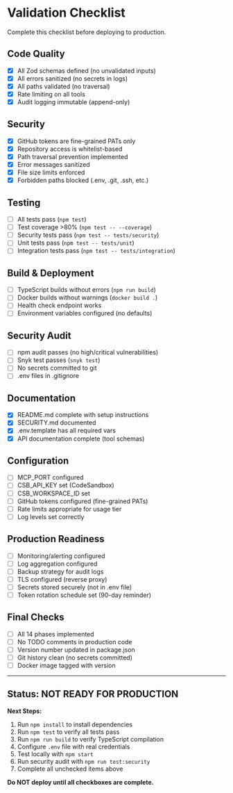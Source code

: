 # Validation Checklist

Complete this checklist before deploying to production.

## Code Quality

- [x] All Zod schemas defined (no unvalidated inputs)
- [x] All errors sanitized (no secrets in logs)
- [x] All paths validated (no traversal)
- [x] Rate limiting on all tools
- [x] Audit logging immutable (append-only)

## Security

- [x] GitHub tokens are fine-grained PATs only
- [x] Repository access is whitelist-based
- [x] Path traversal prevention implemented
- [x] Error messages sanitized
- [x] File size limits enforced
- [x] Forbidden paths blocked (.env, .git, .ssh, etc.)

## Testing

- [ ] All tests pass (`npm test`)
- [ ] Test coverage >80% (`npm test -- --coverage`)
- [ ] Security tests pass (`npm test -- tests/security`)
- [ ] Unit tests pass (`npm test -- tests/unit`)
- [ ] Integration tests pass (`npm test -- tests/integration`)

## Build & Deployment

- [ ] TypeScript builds without errors (`npm run build`)
- [ ] Docker builds without warnings (`docker build .`)
- [ ] Health check endpoint works
- [ ] Environment variables configured (no defaults)

## Security Audit

- [ ] npm audit passes (no high/critical vulnerabilities)
- [ ] Snyk test passes (`snyk test`)
- [ ] No secrets committed to git
- [ ] .env files in .gitignore

## Documentation

- [x] README.md complete with setup instructions
- [x] SECURITY.md documented
- [x] .env.template has all required vars
- [x] API documentation complete (tool schemas)

## Configuration

- [ ] MCP_PORT configured
- [ ] CSB_API_KEY set (CodeSandbox)
- [ ] CSB_WORKSPACE_ID set
- [ ] GitHub tokens configured (fine-grained PATs)
- [ ] Rate limits appropriate for usage tier
- [ ] Log levels set correctly

## Production Readiness

- [ ] Monitoring/alerting configured
- [ ] Log aggregation configured
- [ ] Backup strategy for audit logs
- [ ] TLS configured (reverse proxy)
- [ ] Secrets stored securely (not in .env file)
- [ ] Token rotation schedule set (90-day reminder)

## Final Checks

- [ ] All 14 phases implemented
- [ ] No TODO comments in production code
- [ ] Version number updated in package.json
- [ ] Git history clean (no secrets committed)
- [ ] Docker image tagged with version

---

## Status: NOT READY FOR PRODUCTION

**Next Steps:**
1. Run `npm install` to install dependencies
2. Run `npm test` to verify all tests pass
3. Run `npm run build` to verify TypeScript compilation
4. Configure `.env` file with real credentials
5. Test locally with `npm start`
6. Run security audit with `npm run test:security`
7. Complete all unchecked items above

**Do NOT deploy until all checkboxes are complete.**
